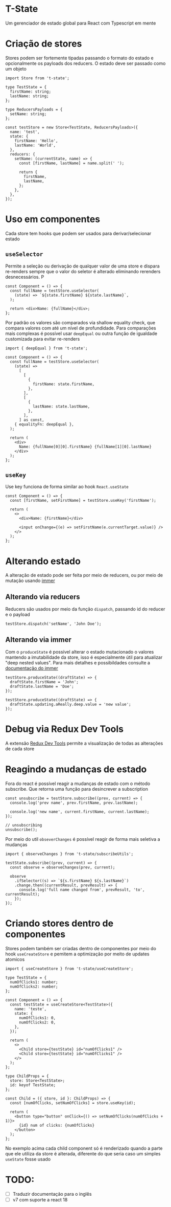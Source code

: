 # T-State

Um gerenciador de estado global para React com Typescript em mente

# Criação de stores

Stores podem ser fortemente tipadas passando o formato do estado e opcionalmente os payloads dos reducers. O estado deve ser passado como um objeto

```tsx
import Store from 't-state';

type TestState = {
  firstName: string;
  lastName: string;
};

type ReducersPayloads = {
  setName: string;
};

const testStore = new Store<TestState, ReducersPayloads>({
  name: 'test',
  state: {
    firstName: 'Hello',
    lastName: 'World',
  },
  reducers: {
    setName: (currentState, name) => {
      const [firstName, lastName] = name.split(' ');

      return {
        firstName,
        lastName,
      };
    },
  },
});
```

# Uso em componentes

Cada store tem hooks que podem ser usados para derivar/selecionar estado

## `useSelector`

Permite a seleção ou derivação de qualquer valor de uma store e dispara re-renders sempre que o valor do seletor é alterado eliminando rerenders desnecessários. P

```tsx
const Component = () => {
  const fullName = testStore.useSelector(
    (state) => `${state.firstName} ${state.lastName}`,
  );

  return <div>Name: {fullName}</div>;
};
```

Por padrão os valores são comparados via shallow equality check, que compara valores com até um nível de profundidade. Para comparações mais complexas é possível usar `deepEqual` ou outra função de igualdade customizada para evitar re-renders

```tsx
import { deepEqual } from 't-state';

const Component = () => {
  const fullName = testStore.useSelector(
    (state) =>
      [
        [
          {
            firstName: state.firstName,
          },
        ],
        [
          {
            lastName: state.lastName,
          },
        ],
      ] as const,
    { equalityFn: deepEqual },
  );

  return (
    <div>
      Name: {fullName[0][0].firstName} {fullName[1][0].lastName}
    </div>
  );
};
```

## `useKey`

Use key funciona de forma similar ao hook `React.useState`

```tsx
const Component = () => {
  const [firstName, setFirstName] = testStore.useKey('firstName');

  return (
    <>
      <div>Name: {firstName}</div>

      <input onChange={(e) => setFirstName(e.currentTarget.value)} />
    </>
  );
};
```

# Alterando estado

A alteração de estado pode ser feita por meio de reducers, ou por meio de mutação usando [immer](https://immerjs.github.io/immer/)

## Alterando via reducers

Reducers são usados por meio da função `dispatch`, passando id do reducer e o payload

```tsx
testStore.dispatch('setName', 'John Doe');
```

## Alterando via immer

Com o `produceState` é possível alterar o estado mutacionado o valores mantendo a imutabilidade da store, isso é especialmente útil para atualizar "deep nested values". Para mais detalhes e possibildades consulte a [documentação do immer](https://immerjs.github.io/immer/update-patterns)

```tsx
testStore.produceState((draftState) => {
  draftState.firstName = 'John';
  draftState.lastName = 'Doe';
});

testStore.produceState((draftState) => {
  draftState.updating.aReally.deep.value = 'new value';
});
```

# Debug via Redux Dev Tools

A extensão [Redux Dev Tools](https://chrome.google.com/webstore/detail/redux-devtools/lmhkpmbekcpmknklioeibfkpmmfibljd?hl=en) permite a visualização de todas as alterações de cada store

# Reagindo a mudanças de estado

Fora do react é possível reagir a mudanças de estado com o método subscribe. Que retorna uma função para desincrever a subscription

```tsx
const unsubscribe = testStore.subscribe((prev, current) => {
  console.log('prev name', prev.firstName, prev.lastName);

  console.log('new name', current.firstName, current.lastName);
});

// unsubscribing
unsubscribe();
```

Por meio do util `obseverChanges` é possível reagir de forma mais seletiva a mudanças

```tsx
import { observeChanges } from 't-state/subscribeUtils';

testState.subscribe((prev, current) => {
  const observe = observeChanges(prev, current);

  observe
    .ifSelector((s) => `${s.firstName} ${s.lastName}`)
    .change.then((currentResult, prevResult) => {
      console.log('full name changed from', prevResult, 'to', currentResult);
    });
});
```

# Criando stores dentro de componentes

Stores podem também ser criadas dentro de componentes por meio do hook `useCreateStore` e pemitem a optimização por meito de updates atomicos

```tsx
import { useCreateStore } from 't-state/useCreateStore';

type TestState = {
  numOfClicks1: number;
  numOfClicks2: number;
};

const Component = () => {
  const testState = useCreateStore<TestState>({
    name: 'teste',
    state: {
      numOfClicks1: 0,
      numOfClicks2: 0,
    },
  });

  return (
    <>
      <Child store={testState} id="numOfClicks1" />
      <Child store={testState} id="numOfClicks1" />
    </>
  );
};

type ChildProps = {
  store: Store<TestState>;
  id: keyof TestState;
};

const Child = ({ store, id }: ChildProps) => {
  const [numOfClicks, setNumOfClicks] = store.useKey(id);

  return (
    <button type="button" onClick={() => setNumOfClicks(numOfClicks + 1)}>
      {id} num of clicks: {numOfClicks}
    </button>
  );
};
```

No exemplo acima cada child component só é renderizado quando a parte que ele utiliza da store é alterada, diferente do que seria caso um simples `useState` fosse usado

# TODO:

- [ ] Traduzir documentação para o inglês
- [ ] v7 com suporte a react 18
